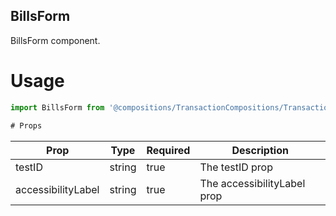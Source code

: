 ## BillsForm
BillsForm component.

# Usage
```js
import BillsForm from '@compositions/TransactionCompositions/TransactionForms/BillsForm';

# Props
```
Prop                      | Type                  | Required                | Description
--------------------------|-----------------------|-------------------------|--------------------------
testID                    | string                | true                    | The testID prop
accessibilityLabel        | string                | true                    | The accessibilityLabel prop
